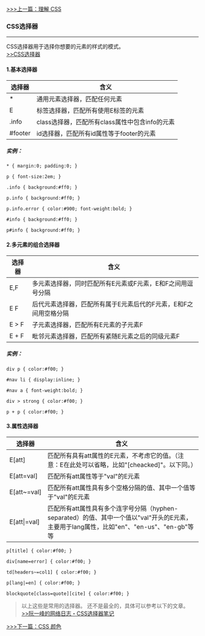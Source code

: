 [>>>上一篇：理解 CSS](../../lib/CSS/理解CSS.md)

### CSS选择器
---
CSS选择器用于选择你想要的元素的样式的模式。  
[>>CSS选择器](https://www.runoob.com/cssref/css-selectors.html)

#### 1.基本选择器  

| 选择器 | 含义 |  
| ---- | ---- |
| * | 通用元素选择器，匹配任何元素 |
| E	| 标签选择器，匹配所有使用E标签的元素 |
| .info |	class选择器，匹配所有class属性中包含info的元素 |
| #footer |	id选择器，匹配所有id属性等于footer的元素 |

##### 实例：
```
* { margin:0; padding:0; }

p { font-size:2em; }

.info { background:#ff0; }

p.info { background:#ff0; }

p.info.error { color:#900; font-weight:bold; }

#info { background:#ff0; }

p#info { background:#ff0; }
```

#### 2.多元素的组合选择器
| 选择器	| 含义 |
| ---- | ---- |
| E,F	| 多元素选择器，同时匹配所有E元素或F元素，E和F之间用逗号分隔 |
| E F	| 后代元素选择器，匹配所有属于E元素后代的F元素，E和F之间用空格分隔 |
| E > F	| 子元素选择器，匹配所有E元素的子元素F |
| E + F	| 毗邻元素选择器，匹配所有紧随E元素之后的同级元素F |

##### 实例：
```
div p { color:#f00; }

#nav li { display:inline; }

#nav a { font-weight:bold; }

div > strong { color:#f00; }

p + p { color:#f00; }
```

#### 3.属性选择器
| 选择器 |	含义|
| ---- | ---- |
|	E[att] |	匹配所有具有att属性的E元素，不考虑它的值。（注意：E在此处可以省略，比如"[cheacked]"。以下同。）|
|	E[att=val] | 匹配所有att属性等于"val"的E元素 |
|	E[att~=val] |	匹配所有att属性具有多个空格分隔的值、其中一个值等于"val"的E元素|
|	E[att\|=val] |	匹配所有att属性具有多个连字号分隔（hyphen-separated）的值、其中一个值以"val"开头的E元素，主要用于lang属性，比如"en"、"en-us"、"en-gb"等等|

```
p[title] { color:#f00; }

div[name=error] { color:#f00; }

td[headers~=col1] { color:#f00; }

p[lang|=en] { color:#f00; }

blockquote[class=quote][cite] { color:#f00; }
```

>以上这些是常用的选择器。
还不是最全的，具体可以参考以下的文章。  
[>>阮一峰的网络日志・CSS选择器笔记](http://www.ruanyifeng.com/blog/2009/03/css_selectors.html)

[>>>下一篇：CSS 颜色](../../lib/CSS/CSS颜色.md)
